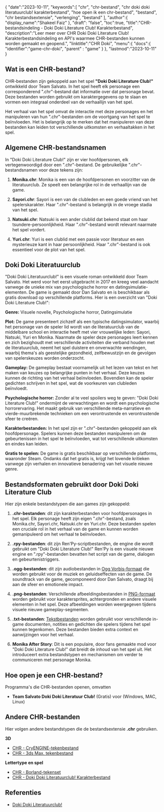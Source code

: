 {
"date":"2023-10-11",
   "keywords":[
"chr",
"chr-bestand",
"chr doki doki literatuurclub! karakterbestand",
"hoe open ik een chr-bestand",
"bestand",
"chr bestandsextensie",
"verlenging",
"bestand"
],
   "author":{
"display_name":"Shakeel Faiz"
},
"draft": "false",
"toc":true,
"title":"CHR-bestandsindeling - Doki Doki Literature Club! Karakterbestand",
   "description":"Leer meer over CHR Doki Doki Literature Club! Karakterbestandsindeling en API's waarmee CHR-bestanden kunnen worden gemaakt en geopend.",
"linktitle":"CHR Doki",
   "menu":{
      "docs":{
         "identifier":"game-chr-doki",
"parent" : "game"
}
},
"lastmod":"2023-10-11"
}

## Wat is een CHR-bestand?

CHR-bestanden zijn gekoppeld aan het spel **"Doki Doki Literature Club!"** ontwikkeld door Team Salvato. In het spel heeft elk personage een corresponderend ".chr"-bestand dat informatie over dat personage bevat. Deze bestanden worden gebruikt om karaktergegevens op te slaan en vormen een integraal onderdeel van de verhaallijn van het spel.

Het verhaal van het spel omvat de interactie met deze personages en het manipuleren van hun ".chr"-bestanden om de voortgang van het spel te beïnvloeden. Het is belangrijk op te merken dat het manipuleren van deze bestanden kan leiden tot verschillende uitkomsten en verhaaltakken in het spel.

## Algemene CHR-bestandsnamen

In "Doki Doki Literature Club!" zijn er vier hoofdpersonen, elk vertegenwoordigd door een ".chr"-bestand. De gebruikelijke ".chr"-bestandsnamen voor deze tekens zijn:

1. **Monika.chr**: Monika is een van de hoofdpersonen en voorzitter van de literatuurclub. Ze speelt een belangrijke rol in de verhaallijn van de game.
    








2. **Sayori.chr**: Sayori is een van de clubleden en een goede vriend van het spelerskarakter. Haar ".chr"-bestand is belangrijk in de vroege stadia van het spel.
    








3. **Natsuki.chr**: Natsuki is een ander clublid dat bekend staat om haar tsundere-persoonlijkheid. Haar ".chr"-bestand wordt relevant naarmate het spel vordert.
    








4. **Yuri.chr**: Yuri is een clublid met een passie voor literatuur en een mysterieuze kant in haar persoonlijkheid. Haar ".chr"-bestand is ook essentieel voor de plot van het spel.

## Doki Doki Literatuurclub

"Doki Doki Literatuurclub!" is een visuele roman ontwikkeld door Team Salvato. Het werd voor het eerst uitgebracht in 2017 en kreeg veel aandacht vanwege de unieke mix van psychologische horror en datingsimulatie-elementen. De game is gemaakt door Dan Salvato en is beschikbaar als gratis download op verschillende platforms. Hier is een overzicht van "Doki Doki Literature Club!":

**Genre:** Visuele novelle, Psychologische horror, Datingsimulatie

**Plot:** De game presenteert zichzelf als een typische datingsimulator, waarbij het personage van de speler lid wordt van de literatuurclub van de middelbare school en interactie heeft met vier vrouwelijke leden: Sayori, Natsuki, Yuri en Monika. Naarmate de speler deze personages leert kennen en zich bezighoudt met verschillende activiteiten die verband houden met de literatuurclub, neemt het spel duistere en onverwachte wendingen, waarbij thema's als geestelijke gezondheid, zelfbewustzijn en de gevolgen van spelerskeuzes worden onderzocht.

**Gameplay:** De gameplay bestaat voornamelijk uit het lezen van tekst en het maken van keuzes op belangrijke punten in het verhaal. Deze keuzes kunnen de richting van het verhaal beïnvloeden. Bovendien kan de speler gedichten schrijven in het spel, wat de voorkeuren van clubleden beïnvloedt.

**Psychologische horror:** Zonder al te veel spoilers weg te geven: "Doki Doki Literature Club!" ondermijnt de verwachtingen en wordt een psychologische horrorervaring. Het maakt gebruik van verschillende meta-narratieve en vierde-muurbrekende technieken om een verontrustende en verontrustende sfeer te creëren.

**Karakterbestanden:** In het spel zijn er ".chr"-bestanden gekoppeld aan elk hoofdpersonage. Spelers kunnen deze bestanden manipuleren om de gebeurtenissen in het spel te beïnvloeden, wat tot verschillende uitkomsten en eindes kan leiden.

**Gratis te spelen:** De game is gratis beschikbaar op verschillende platforms, waaronder Steam. Ondanks dat het gratis is, krijgt het lovende kritieken vanwege zijn verhalen en innovatieve benadering van het visuele nieuwe genre.

## Bestandsformaten gebruikt door Doki Doki Literature Club

Hier zijn enkele bestandstypen die aan games zijn gekoppeld:

1. **.chr-bestanden**: dit zijn karakterbestanden voor hoofdpersonages in het spel. Elk personage heeft zijn eigen ".chr"-bestand, zoals Monika.chr, Sayori.chr, Natsuki.chr en Yuri.chr. Deze bestanden spelen een cruciale rol in het verhaal van de game en kunnen worden gemanipuleerd om het verhaal te beïnvloeden.
    








2. **.rpy-bestanden**: dit zijn Ren'Py-scriptbestanden, de engine die wordt gebruikt om "Doki Doki Literature Club!" Ren'Py is een visuele nieuwe engine en ".rpy"-bestanden bevatten het script van de game, dialogen en gebeurtenistriggers.
    








3. **.ogg-bestanden**: dit zijn audiobestanden in [Ogg Vorbis-formaat](/nl/audio/ogg/) die worden gebruikt voor de muziek en geluidseffecten van de game. De soundtrack van de game, gecomponeerd door Dan Salvato, draagt bij aan de sfeer en emotionele impact.
    








4. **.png-bestanden**: Verschillende afbeeldingsbestanden in [PNG-formaat](/nl/image/png/) worden gebruikt voor karaktersprites, achtergronden en andere visuele elementen in het spel. Deze afbeeldingen worden weergegeven tijdens visuele nieuwe gameplay-segmenten.
    








5. **.txt-bestanden**: [Tekstbestanden](/nl/word-processing/txt/) worden gebruikt voor verschillende in-game documenten, notities en gedichten die spelers tijdens het spel kunnen tegenkomen. Deze bestanden bieden extra context en aanwijzingen voor het verhaal.
    








6. **Monika After Story**: Dit is een populaire, door fans gemaakte mod voor "Doki Doki Literature Club!" dat breidt de inhoud van het spel uit. Het introduceert extra bestandstypen en mechanismen om verder te communiceren met personage Monika.

## Hoe open je een CHR-bestand?

Programma's die CHR-bestanden openen, omvatten

- **Team Salvato Doki Doki Literatuur Club!** (Gratis) voor (Windows, MAC, Linux)

## Andere CHR-bestanden

Hier volgen andere bestandstypen die de bestandsextensie **.chr** gebruiken.

**3D**
- [CHR - CryENGINE-tekenbestand](/nl/3d/chr-cryengine/)
- [CHR - 3ds Max. tekenbestand](/nl/3d/chr-3ds/)

**Lettertype en spel**
- [CHR - Borland-tekenset](/nl/font/chr/)
- [CHR - Doki Doki Literatuurclub! Karakterbestand](/nl/game/chr-doki/)

## Referenties
* [Doki Doki Literatuurclub!](https://en.wikipedia.org/wiki/Doki_Doki_Literature_Club!)

